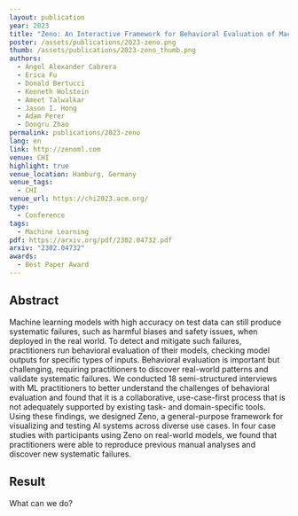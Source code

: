 ```yaml
---
layout: publication
year: 2023
title: "Zeno: An Interactive Framework for Behavioral Evaluation of Machine Learning"
poster: /assets/publications/2023-zeno.png
thumb: /assets/publications/2023-zeno_thumb.png
authors:
  - Ángel Alexander Cabrera
  - Erica Fu
  - Donald Bertucci
  - Kenneth Holstein
  - Ameet Talwalkar
  - Jason I. Hong
  - Adam Perer
  - Dongru Zhao
permalink: publications/2023-zeno
lang: en
link: http://zenoml.com
venue: CHI
highlight: true
venue_location: Hamburg, Germany
venue_tags:
  - CHI
venue_url: https://chi2023.acm.org/
type:
  - Conference
tags:
  - Machine Learning
pdf: https://arxiv.org/pdf/2302.04732.pdf
arxiv: "2302.04732"
awards:
  - Best Paper Award
---
```


## Abstract

Machine learning models with high accuracy on test data can still produce
systematic failures, such as harmful biases and safety issues, when deployed in
the real world. To detect and mitigate such failures, practitioners run
behavioral evaluation of their models, checking model outputs for specific types
of inputs. Behavioral evaluation is important but challenging, requiring
practitioners to discover real-world patterns and validate systematic failures.
We conducted 18 semi-structured interviews with ML practitioners to better
understand the challenges of behavioral evaluation and found that it is a
collaborative, use-case-first process that is not adequately supported by
existing task- and domain-specific tools. Using these findings, we designed
Zeno, a general-purpose framework for visualizing and testing AI systems across
diverse use cases. In four case studies with participants using Zeno on
real-world models, we found that practitioners were able to reproduce previous
manual analyses and discover new systematic failures.

## Result

What can we do?
